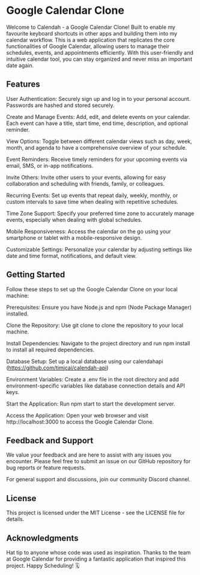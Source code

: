 # Google Calendar Clone

Welcome to Calendah - a Google Calendar Clone! Built to enable my favourite keyboard shortcuts in other apps and building them into my calendar workflow. 
This is a web application that replicates the core functionalities of Google Calendar, allowing users to manage their schedules, events, and appointments efficiently. With this user-friendly and intuitive calendar tool, you can stay organized and never miss an important date again.

## Features
User Authentication: Securely sign up and log in to your personal account. Passwords are hashed and stored securely.

Create and Manage Events: Add, edit, and delete events on your calendar. Each event can have a title, start time, end time, description, and optional reminder.

View Options: Toggle between different calendar views such as day, week, month, and agenda to have a comprehensive overview of your schedule.

Event Reminders: Receive timely reminders for your upcoming events via email, SMS, or in-app notifications.

Invite Others: Invite other users to your events, allowing for easy collaboration and scheduling with friends, family, or colleagues.

Recurring Events: Set up events that repeat daily, weekly, monthly, or custom intervals to save time when dealing with repetitive schedules.

Time Zone Support: Specify your preferred time zone to accurately manage events, especially when dealing with global schedules.

Mobile Responsiveness: Access the calendar on the go using your smartphone or tablet with a mobile-responsive design.

Customizable Settings: Personalize your calendar by adjusting settings like date and time format, notifications, and default view.

## Getting Started
Follow these steps to set up the Google Calendar Clone on your local machine:

Prerequisites: Ensure you have Node.js and npm (Node Package Manager) installed.

Clone the Repository: Use git clone to clone the repository to your local machine.

Install Dependencies: Navigate to the project directory and run npm install to install all required dependencies.

Database Setup: Set up a local database using our calendahapi (https://github.com/timjcai/calendah-api)

Environment Variables: Create a .env file in the root directory and add environment-specific variables like database connection details and API keys.

Start the Application: Run npm start to start the development server.

Access the Application: Open your web browser and visit http://localhost:3000 to access the Google Calendar Clone.

## Feedback and Support
We value your feedback and are here to assist with any issues you encounter. Please feel free to submit an issue on our GitHub repository for bug reports or feature requests.

For general support and discussions, join our community Discord channel.

## License
This project is licensed under the MIT License - see the LICENSE file for details.

## Acknowledgments
Hat tip to anyone whose code was used as inspiration.
Thanks to the team at Google Calendar for providing a fantastic application that inspired this project.
Happy Scheduling! 🗓️
